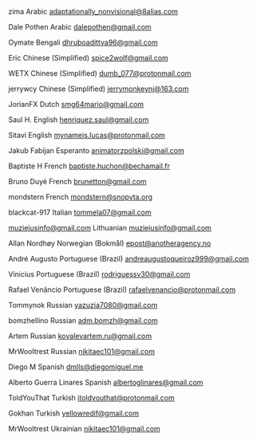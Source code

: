 zima
Arabic
adaptationally_nonvisional@8alias.com

Dale Pothen
Arabic
dalepothen@gmail.com

Oymate
Bengali
dhruboadittya96@gmail.com

Eric
Chinese (Simplified)
spice2wolf@gmail.com

WETX Chinese (Simplified)
dumb_077@protonmail.com

jerrywcy Chinese (Simplified)
jerrymonkeynj@163.com

JorianFX Dutch smg64mario@gmail.com

Saul H. English henriquez.saul@gmail.com

Sitavi English mynameis.lucas@protonmail.com

Jakub Fabijan Esperanto animatorzpolski@gmail.com

Baptiste H French baptiste.huchon@bechamail.fr

Bruno Duyé
French brunetton@gmail.com

mondstern French mondstern@snopyta.org

blackcat-917 Italian tommela07@gmail.com

muziejusinfo@gmail.com Lithuanian muziejusinfo@gmail.com

Allan Nordhøy Norwegian (Bokmål)
epost@anotheragency.no

André Augusto Portuguese (Brazil)
andreaugustoqueiroz999@gmail.com

Vinicius
Portuguese (Brazil)
rodriguessv30@gmail.com

Rafael Venâncio
Portuguese (Brazil)
rafaelvenancio@protonmail.com

Tommynok
Russian yazuzia7080@gmail.com

bomzhellino Russian adm.bomzh@gmail.com

Artem Russian kovalevartem.ru@gmail.com

MrWooltrest Russian nikitaec101@gmail.com

Diego M Spanish dmlls@diegomiguel.me

Alberto Guerra Linares Spanish albertoglinares@gmail.com

ToldYouThat Turkish itoldyouthat@protonmail.com

Gokhan Turkish yellowredif@gmail.com

MrWooltrest Ukrainian nikitaec101@gmail.com